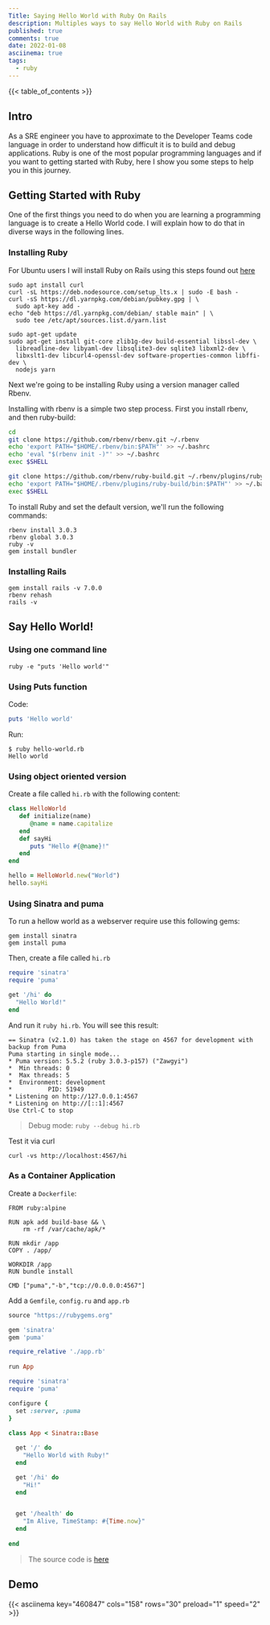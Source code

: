 ```yaml
---
Title: Saying Hello World with Ruby On Rails
description: Multiples ways to say Hello World with Ruby on Rails
published: true
comments: true
date: 2022-01-08
asciinema: true
tags:
  - ruby
---
```


{{< table_of_contents >}}

## Intro

As a SRE engineer you have to approximate to the Developer Teams code language in order to understand how difficult it is to build and debug applications. Ruby is one of the most popular programming languages and if you want to getting started with Ruby, here I show you some steps to help you in this journey.

## Getting Started with Ruby

One of the first things you need to do when you are learning a programming language is to create a Hello World code. I will explain how to do that in diverse ways in the following lines.

### Installing Ruby

For Ubuntu users I will install Ruby on Rails using this steps found out [here](https://gorails.com/setup/ubuntu/20.04)

```shell
sudo apt install curl
curl -sL https://deb.nodesource.com/setup_lts.x | sudo -E bash -
curl -sS https://dl.yarnpkg.com/debian/pubkey.gpg | \
  sudo apt-key add -
echo "deb https://dl.yarnpkg.com/debian/ stable main" | \
  sudo tee /etc/apt/sources.list.d/yarn.list

sudo apt-get update
sudo apt-get install git-core zlib1g-dev build-essential libssl-dev \
  libreadline-dev libyaml-dev libsqlite3-dev sqlite3 libxml2-dev \
  libxslt1-dev libcurl4-openssl-dev software-properties-common libffi-dev \
  nodejs yarn
```

Next we're going to be installing Ruby using a version manager called Rbenv.

Installing with rbenv is a simple two step process. First you install rbenv, and then ruby-build:

```bash
cd
git clone https://github.com/rbenv/rbenv.git ~/.rbenv
echo 'export PATH="$HOME/.rbenv/bin:$PATH"' >> ~/.bashrc
echo 'eval "$(rbenv init -)"' >> ~/.bashrc
exec $SHELL

git clone https://github.com/rbenv/ruby-build.git ~/.rbenv/plugins/ruby-build
echo 'export PATH="$HOME/.rbenv/plugins/ruby-build/bin:$PATH"' >> ~/.bashrc
exec $SHELL
```

To install Ruby and set the default version, we'll run the following commands:

```shell
rbenv install 3.0.3
rbenv global 3.0.3
ruby -v
gem install bundler
```

### Installing Rails

```shell
gem install rails -v 7.0.0
rbenv rehash
rails -v
```
## Say Hello World!

### Using one command line

```shell
ruby -e "puts 'Hello world'"
```
### Using Puts function

Code:
```ruby
puts 'Hello world'
```

Run:
```shell
$ ruby hello-world.rb
Hello world
```

### Using object oriented version

Create a file called `hi.rb` with the following content:

```ruby
class HelloWorld
   def initialize(name)
      @name = name.capitalize
   end
   def sayHi
      puts "Hello #{@name}!"
   end
end

hello = HelloWorld.new("World")
hello.sayHi
```

### Using Sinatra and puma

To run a hellow world as a webserver require use this following gems:
```shell
gem install sinatra
gem install puma
```
Then, create a file called `hi.rb`

```ruby
require 'sinatra'
require 'puma'

get '/hi' do
  "Hello World!"
end
```

And run it `ruby hi.rb`. You will see this result:

```shell
== Sinatra (v2.1.0) has taken the stage on 4567 for development with backup from Puma
Puma starting in single mode...
* Puma version: 5.5.2 (ruby 3.0.3-p157) ("Zawgyi")
*  Min threads: 0
*  Max threads: 5
*  Environment: development
*          PID: 51949
* Listening on http://127.0.0.1:4567
* Listening on http://[::1]:4567
Use Ctrl-C to stop
```
> Debug mode: `ruby --debug hi.rb`

Test it via curl

```
curl -vs http://localhost:4567/hi
```
### As a Container Application

Create a `Dockerfile`:

```
FROM ruby:alpine

RUN apk add build-base && \
    rm -rf /var/cache/apk/*

RUN mkdir /app
COPY . /app/

WORKDIR /app
RUN bundle install

CMD ["puma","-b","tcp://0.0.0.0:4567"]  
```

Add a `Gemfile`, `config.ru` and `app.rb`

```ruby
source "https://rubygems.org"

gem 'sinatra'
gem 'puma'
```

```ruby
require_relative './app.rb'      
                                 
run App                          
```

```ruby
require 'sinatra'
require 'puma'

configure {                      
  set :server, :puma             
}                                
                                 
class App < Sinatra::Base

  get '/' do
    "Hello World with Ruby!"
  end

  get '/hi' do
    "Hi!"
  end


  get '/health' do                         
    "Im Alive, TimeStamp: #{Time.now}"     
  end                                      
 
end
```

> The source code is [here](https://github.com/jenciso/ruby-helloworld)

## Demo

{{< asciinema key="460847" cols="158" rows="30" preload="1" speed="2" >}}
